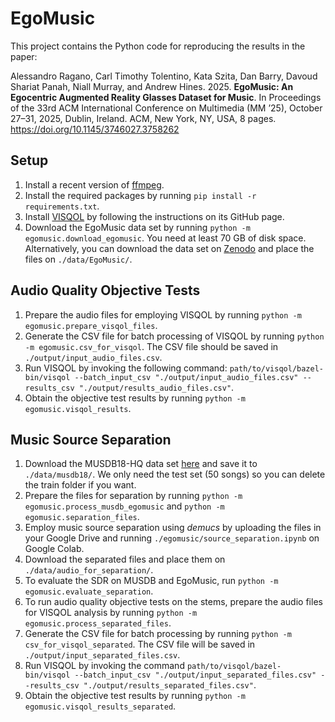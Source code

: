 # EgoMusic
This project contains the Python code for reproducing the results in the paper:

Alessandro Ragano, Carl Timothy Tolentino, Kata Szita, Dan Barry, Davoud Shariat Panah, Niall Murray, and Andrew Hines. 2025. **EgoMusic: An Egocentric Augmented Reality Glasses Dataset for Music**. In Proceedings of
the 33rd ACM International Conference on Multimedia (MM ’25), October 27–31, 2025, Dublin, Ireland. ACM, New York, NY, USA, 8 pages. https://doi.org/10.1145/3746027.3758262

## Setup

1. Install a recent version of [ffmpeg](https://ffmpeg.org/download.html).
2. Install the required packages by running `pip install -r requirements.txt`.
3. Install [VISQOL](https://github.com/google/visqol) by following the instructions on its GitHub page.
4. Download the EgoMusic data set by running `python -m egomusic.download_egomusic`. You need at least 70 GB of disk space. Alternatively, you can download the data set on [Zenodo](https://zenodo.org/records/16753794) and place the files on `./data/EgoMusic/`.

## Audio Quality Objective Tests

1. Prepare the audio files for employing VISQOL by running `python -m egomusic.prepare_visqol_files`.
2. Generate the CSV file for batch processing of VISQOL by running `python -m egomusic.csv_for_visqol`. The CSV file should be saved in `./output/input_audio_files.csv`.
3. Run VISQOL by invoking the following command: `path/to/visqol/bazel-bin/visqol --batch_input_csv "./output/input_audio_files.csv" --results_csv "./output/results_audio_files.csv"`.
4. Obtain the objective test results by running `python -m egomusic.visqol_results`.

## Music Source Separation

1. Download the MUSDB18-HQ data set [here](https://zenodo.org/records/3338373) and save it to `./data/musdb18/`. We only need the test set (50 songs) so you can delete the train folder if you want.
2. Prepare the files for separation by running `python -m egomusic.process_musdb_egomusic` and `python -m egomusic.separation_files`.
3. Employ music source separation using *demucs* by uploading the files in your Google Drive and running `./egomusic/source_separation.ipynb` on Google Colab.
4. Download the separated files and place them on `./data/audio_for_separation/`.
5. To evaluate the SDR on MUSDB and EgoMusic, run `python -m egomusic.evaluate_separation`.
6. To run audio quality objective tests on the stems, prepare the audio files for VISQOL analysis by running `python -m egomusic.process_separated_files`.
7. Generate the CSV file for batch processing by running `python -m csv_for_visqol_separated`. The CSV file will be saved in `./output/input_separated_files.csv`.
8. Run VISQOL by invoking the command `path/to/visqol/bazel-bin/visqol --batch_input_csv "./output/input_separated_files.csv" --results_csv "./output/results_separated_files.csv"`.
9. Obtain the objective test results by running `python -m egomusic.visqol_results_separated`.
